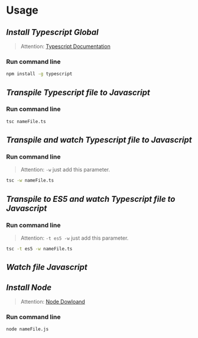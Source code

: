 # Usage

## _Install Typescript Global_

> Attention: [Typescript Documentation](https://www.typescriptlang.org/download)

### Run command line

```bash
npm install -g typescript
```

## _Transpile Typescript file to Javascript_

### Run command line

```sh
tsc nameFile.ts
```

## _Transpile and watch Typescript file to Javascript_

### Run command line

> Attention: `-w` just add this parameter.

```sh
tsc -w nameFile.ts
```

## _Transpile to ES5 and watch Typescript file to Javascript_

### Run command line

> Attention: `-t es5 -w` just add this parameter.

```sh
tsc -t es5 -w nameFile.ts
```

## _Watch file Javascript_

## _Install Node_

> Attention: [Node Dowloand](https://nodejs.org/en/download/)

### Run command line

```bash
node nameFile.js
```
